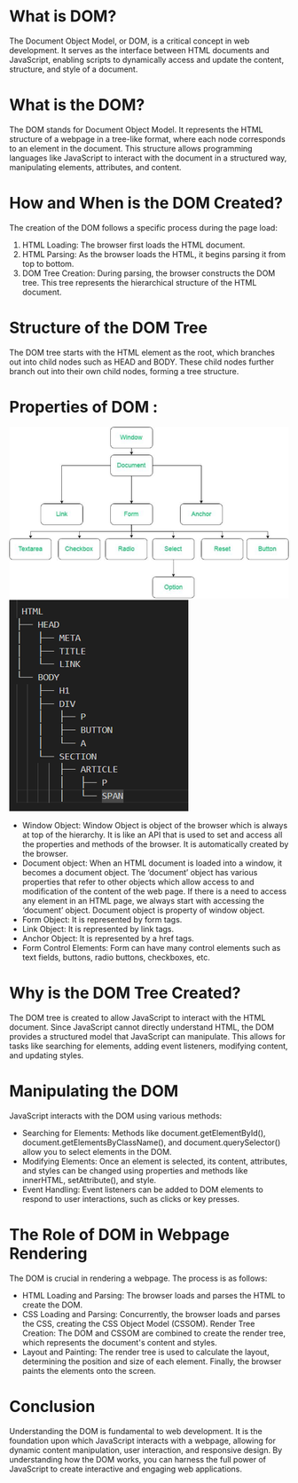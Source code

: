 # What is DOM?
The Document Object Model, or DOM, is a critical concept in web development. It serves as the interface between HTML documents and JavaScript, enabling scripts to dynamically access and update the content, structure, and style of a document.

# What is the DOM?
The DOM stands for Document Object Model. It represents the HTML structure of a webpage in a tree-like format, where each node corresponds to an element in the document. This structure allows programming languages like JavaScript to interact with the document in a structured way, manipulating elements, attributes, and content.

# How and When is the DOM Created?
The creation of the DOM follows a specific process during the page load:

1. HTML Loading: The browser first loads the HTML document.
2. HTML Parsing: As the browser loads the HTML, it begins parsing it from top to bottom.
3. DOM Tree Creation: During parsing, the browser constructs the DOM tree. This tree represents the hierarchical structure of the HTML document.

# Structure of the DOM Tree
The DOM tree starts with the HTML element as the root, which branches out into child nodes such as HEAD and BODY. These child nodes further branch out into their own child nodes, forming a tree structure.


# Properties of DOM :
![IMAGEDOM1](image.png)
![IMAGEDOM2](image-1.png)
 <!-- HTML
├── HEAD
│   ├── META
│   ├── TITLE
│   └── LINK
└── BODY
    ├── H1
    ├── DIV
    │   ├── P
    │   ├── BUTTON
    │   └── A
    └── SECTION
        ├── ARTICLE
        │   ├── P
        │   └── SPAN -->


* Window Object: Window Object is object of the browser which is always at top of the hierarchy.  It is like an API that is used to set and access all the properties and methods of the browser. It is automatically created by the browser.
* Document object: When an HTML document is loaded into a window, it becomes a document object. The ‘document’ object has various properties that refer to other objects which allow access to and modification of the content of the web page. If there is a need to access any element in an HTML page, we always start with accessing the ‘document’ object. Document object is property of window object.
* Form Object: It is represented by form tags.
* Link Object: It is represented by link tags.
* Anchor Object: It is represented by a href tags.
* Form Control Elements: Form can have many control elements such as text fields, buttons, radio buttons, checkboxes, etc.

# Why is the DOM Tree Created?
The DOM tree is created to allow JavaScript to interact with the HTML document. Since JavaScript cannot directly understand HTML, the DOM provides a structured model that JavaScript can manipulate. This allows for tasks like searching for elements, adding event listeners, modifying content, and updating styles.

# Manipulating the DOM
JavaScript interacts with the DOM using various methods:

* Searching for Elements: 
Methods like document.getElementById(), document.getElementsByClassName(), and document.querySelector() allow you to select elements in the DOM.
* Modifying Elements: 
Once an element is selected, its content, attributes, and styles can be changed using properties and methods like innerHTML, setAttribute(), and style.
* Event Handling: 
Event listeners can be added to DOM elements to respond to user interactions, such as clicks or key presses.

# The Role of DOM in Webpage Rendering
The DOM is crucial in rendering a webpage. The process is as follows:

* HTML Loading and Parsing: 
The browser loads and parses the HTML to create the DOM.
* CSS Loading and Parsing: 
Concurrently, the browser loads and parses the CSS, creating the CSS Object Model (CSSOM).
Render Tree Creation: The DOM and CSSOM are combined to create the render tree, which represents the document's content and styles.
* Layout and Painting: 
The render tree is used to calculate the layout, determining the position and size of each element. Finally, the browser paints the elements onto the screen.

# Conclusion
Understanding the DOM is fundamental to web development. It is the foundation upon which JavaScript interacts with a webpage, allowing for dynamic content manipulation, user interaction, and responsive design. By understanding how the DOM works, you can harness the full power of JavaScript to create interactive and engaging web applications.